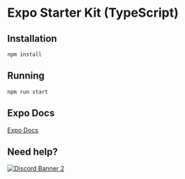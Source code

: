 # Expo Starter Kit (TypeScript)

## Installation

```shell
npm install
```

## Running

```shell
npm run start
```

## Expo Docs

[Expo Docs](https://docs.expo.dev/)

## Need help?

<a href="https://discord.gg/H3ksm5NhzT">
   <img src="https://discordapp.com/api/guilds/774471080713781259/widget.png?style=banner2" alt="Discord Banner 2"/>
</a>
